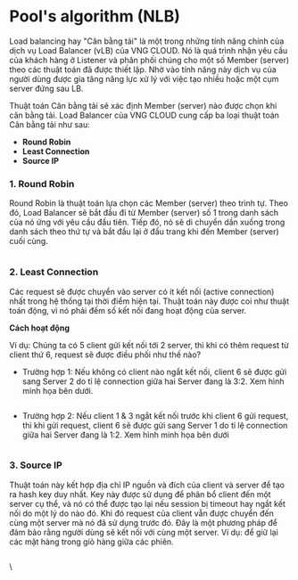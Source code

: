 # Pool's algorithm (NLB)

Load balancing hay "Cân bằng tải" là một trong những tính năng chính của dịch vụ Load Balancer (vLB) của VNG CLOUD. Nó là quá trình nhận yêu cầu của khách hàng ở Listener và phân phối chúng cho một số Member (server) theo các thuật toán đã được thiết lập. Nhờ vào tính năng này dịch vụ của người dùng được gia tăng năng lực xử lý với việc tạo nhiều hoặc một cụm server đứng sau LB.

Thuật toán Cân bằng tải sẽ xác định Member (server) nào được chọn khi cân bằng tải. Load Balancer của VNG CLOUD cung cấp ba loại thuật toán Cân bằng tải như sau:

* **Round Robin**
* **Least Connection**
* **Source IP**

### **1. Round Robin** <a href="#poolsalgorithm-nlb-1.roundrobin" id="poolsalgorithm-nlb-1.roundrobin"></a>

Round Robin là thuật toán lựa chọn các Member (server) theo trình tự. Theo đó, Load Balancer sẽ bắt đầu đi từ Member (server) số 1 trong danh sách của nó ứng với yêu cầu đầu tiên. Tiếp đó, nó sẽ di chuyển dần xuống trong danh sách theo thứ tự và bắt đầu lại ở đầu trang khi đến Member (server) cuối cùng.

<figure><img src="https://docs.vngcloud.vn/download/attachments/64553887/image2020-5-24_22-18-14.png?version=1&#x26;modificationDate=1694660193000&#x26;api=v2" alt=""><figcaption></figcaption></figure>

### **2. Least Connection** <a href="#poolsalgorithm-nlb-2.leastconnection" id="poolsalgorithm-nlb-2.leastconnection"></a>

Các request sẽ được chuyển vào server có ít kết nối (active connection) nhất trong hệ thống tại thời điểm hiện tại. Thuật toán này được coi như thuật toán động, vì nó phải đếm số kết nối đang hoạt động của server.

**Cách hoạt động**

Ví dụ: Chúng ta có 5 client gửi kết nối tới 2 server, thì khi có thêm request từ client thứ 6, request sẽ được điều phối như thế nào?

* Trường hợp 1: Nếu không có client nào ngắt kết nối, client 6 sẽ được gửi sang Server 2 do tỉ lệ connection giữa hai Server đang là 3:2. Xem hình minh họa bên dưới.

<figure><img src="https://docs.vngcloud.vn/download/attachments/64553887/image2020-5-24_22-19-20.png?version=1&#x26;modificationDate=1694660193000&#x26;api=v2" alt=""><figcaption></figcaption></figure>

* Trường hợp 2: Nếu client 1 & 3 ngắt kết nối trước khi client 6 gửi request, thì khi gửi request, client 6 sẽ được gửi sang Server 1 do tỉ lệ connection giữa hai Server đang là 1:2. Xem hình minh họa bên dưới

<figure><img src="https://docs.vngcloud.vn/download/attachments/64553887/image2020-5-24_22-25-23.png?version=1&#x26;modificationDate=1694660193000&#x26;api=v2" alt=""><figcaption></figcaption></figure>

### **3. Source IP** <a href="#poolsalgorithm-nlb-3.sourceip" id="poolsalgorithm-nlb-3.sourceip"></a>

Thuật toán này kết hợp địa chỉ IP nguồn và đích của client và server để tạo ra hash key duy nhất. Key này được sử dụng để phân bổ client đến một server cụ thể, và nó có thể được tạo lại nếu session bị timeout hay ngắt kết nối do một lý do nào đó. Khi đó request của client vẫn được chuyển đến cùng một server mà nó đã sử dụng trước đó. Đây là một phương pháp để đảm bảo rằng người dùng sẽ kết nối với cùng một server. Ví dụ: để giữ lại các mặt hàng trong giỏ hàng giữa các phiên.

<figure><img src="https://docs.vngcloud.vn/download/attachments/64553887/image2020-5-24_22-34-57.png?version=1&#x26;modificationDate=1694660194000&#x26;api=v2" alt=""><figcaption></figcaption></figure>

\
